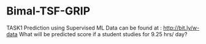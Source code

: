 # Bimal-TSF-GRIP
TASK1 Prediction using Supervised ML Data can be found at : http://bit.ly/w-data What will be predicted score if a student studies for 9.25 hrs/ day?
